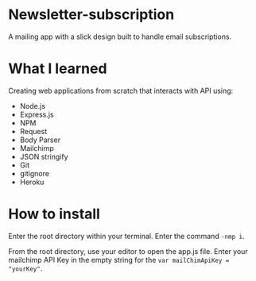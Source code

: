 # Newsletter-subscription
A mailing app with a slick design built to handle email subscriptions.

# What I learned
Creating web applications from scratch that interacts with API using:
- Node.js
- Express.js
- NPM
- Request
- Body Parser
- Mailchimp
- JSON stringify
- Git
- gitignore
- Heroku

# How to install

Enter the root directory within your terminal.
Enter the command `-nmp i`.

From the root directory, use your editor to open the app.js file.
Enter your mailchimp API Key in the empty string for the `var mailChimApiKey = "yourKey"`.
